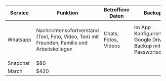 | Service    | Funktion | Betroffene Daten | Backup | Wiederherstellung |
| -------- | ------- | -------- | -------- | -------- |
| Whatsapp  | Nachrichtensofortverstand (Text, Foto, Video, Ton) mit Freunden, Familie und Arbeitskollegen | Chats, Fotos, Videos   | Im App Konfiguriert: Google Drive Backup mit Passwortschutz | Bei der Installation der App werde ich gefragt, ob ich meine Daten wiederherstellen möchte. |
| Snapchat | $80     |
| March    | $420    |
